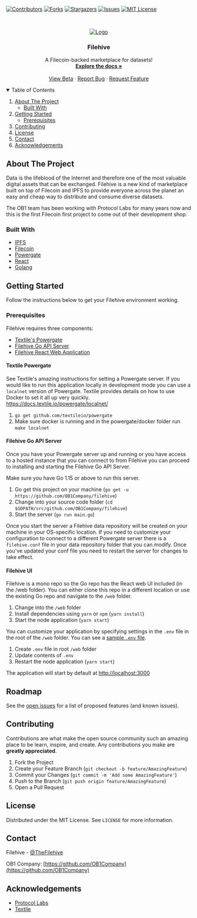 [![Contributors][contributors-shield]][contributors-url] 
[![Forks][forks-shield]][forks-url]
[![Stargazers][stars-shield]][stars-url]
[![Issues][issues-shield]][issues-url]
[![MIT License][license-shield]][license-url]

<!-- PROJECT LOGO -->
<br />
<p align="center">
  <a href="https://github.com/OB1Company/filehive">
    <img src="https://filehive.app/filehive-logo.png" alt="Logo">
  </a>

  <h3 align="center">Filehive</h3>

  <p align="center">
    A Filecoin-backed marketplace for datasets!
    <br />
    <a href="https://github.com/OB1Company/filehive"><strong>Explore the docs »</strong></a>
    <br />
    <br />
    <a href="https://beta.filehive.app">View Beta</a>
    ·
    <a href="https://github.com/OB1Company/filehive/issues">Report Bug</a>
    ·
    <a href="https://github.com/OB1Company/filehive/issues">Request Feature</a>
  </p>
</p>



<!-- TABLE OF CONTENTS -->
<details open="open">
  <summary>Table of Contents</summary>
  <ol>
    <li>
      <a href="#about-the-project">About The Project</a>
      <ul>
        <li><a href="#built-with">Built With</a></li>
      </ul>
    </li>
    <li>
      <a href="#getting-started">Getting Started</a>
      <ul>
        <li><a href="#prerequisites">Prerequisites</a></li>
      </ul>
    </li>
    <li><a href="#contributing">Contributing</a></li>
    <li><a href="#license">License</a></li>
    <li><a href="#contact">Contact</a></li>
    <li><a href="#acknowledgements">Acknowledgements</a></li>
  </ol>
</details>



<!-- ABOUT THE PROJECT -->
## About The Project

Data is the lifeblood of the Internet and therefore one of the most valuable digital assets that can be exchanged. Filehive is a new kind of marketplace built on top of Filecoin and IPFS to provide everyone across the planet an easy and cheap way to distribute and consume diverse datasets. 

The OB1 team has been working with Protocol Labs for many years now and this is the first Filecoin first project to come out of their development shop.

### Built With

* [IPFS](https://ipfs.io)
* [Filecoin](https://filecoin.io)
* [Powergate](https://github.com/textileio/powergate)
* [React](https://reactjs.org)
* [Golang](https://golang.org)

<!-- GETTING STARTED -->
## Getting Started

Follow the instructions below to get your Filehive environment working.

### Prerequisites

Filehive requires three components:
* [Textile's Powergate](#textile-powergate)
* [Filehive Go API Server](#filehive-go-api-server)
* [Filehive React Web Application](#filehive-ui)

#### Textile Powergate

See Textile's amazing instructions for setting a Powergate server. If you would like to run this application locally in development mode you can use a `localnet` version of Powergate. Textile provides details on how to use Docker to set it all up very quickly. https://docs.textile.io/powergate/localnet/

1. `go get github.com/textileio/powergate`
2. Make sure docker is running and in the powergate/docker folder run `make localnet`

#### Filehive Go API Server

Once you have your Powergate server up and running or you have access to a hosted instance that you can connect to from Filehive you can proceed to installing and starting the Filehive Go API Server.

Make sure you have Go 1.15 or above to run this server.

1. Go get this project on your machine (`go get -u https://github.com/OB1Company/filehive`)
2. Change into your source code folder (`cd $GOPATH/src/github.com/OB1Company/filehive`)
3. Start the server (`go run main.go`)

Once you start the server a Filehive data repository will be created on your machine in your OS-specific location. If you need to customize your configuration to connect to a different Powergate server there is a `filehive.conf` file in your data repository folder that you can modify. Once you've updated your conf file you need to restart the server for changes to take effect.

#### Filehive UI

Filehive is a mono repo so the Go repo has the React web UI included (in the /web folder). You can either clone this repo in a different location or use the existing Go repo and navigate to the `/web` folder.

1. Change into the `/web` folder
2. Install dependencies using `yarn` or `npm` (`yarn install`)
3. Start the node application (`yarn start`)

You can customize your application by specifying settings in the `.env` file in the root of the `/web` folder. You can see a [sample `.env` file](https://github.com/OB1Company/filehive/blob/master/web/.env_sample).

1. Create `.env` file in root `/web` folder
2. Update contents of `.env`
3. Restart the node application (`yarn start`)

The application will start by default at [http://localhost:3000](http://localhost:3000)

<!-- ROADMAP -->
## Roadmap

See the [open issues](https://github.com/OB1Company/filehive/issues) for a list of proposed features (and known issues).



<!-- CONTRIBUTING -->
## Contributing

Contributions are what make the open source community such an amazing place to be learn, inspire, and create. Any contributions you make are **greatly appreciated**.

1. Fork the Project
2. Create your Feature Branch (`git checkout -b feature/AmazingFeature`)
3. Commit your Changes (`git commit -m 'Add some AmazingFeature'`)
4. Push to the Branch (`git push origin feature/AmazingFeature`)
5. Open a Pull Request



<!-- LICENSE -->
## License

Distributed under the MIT License. See `LICENSE` for more information.



<!-- CONTACT -->
## Contact

Filehive - [@TheFilehive](https://twitter.com/thefilehive)

OB1 Company: [https://github.com/OB1Company](https://github.com/OB1Company)



<!-- ACKNOWLEDGEMENTS -->
## Acknowledgements
* [Protocol Labs](https://protocol.ai)
* [Textile](https://textile.io)


<!-- MARKDOWN LINKS & IMAGES -->
<!-- https://www.markdownguide.org/basic-syntax/#reference-style-links -->
[contributors-shield]: https://img.shields.io/github/contributors/OB1Company/filehive.svg?style=for-the-badge
[contributors-url]: https://github.com/OB1Company/filehive/graphs/contributors
[forks-shield]: https://img.shields.io/github/forks/OB1Company/filehive.svg?style=for-the-badge
[forks-url]: https://github.com/OB1Company/filehive/network/members
[stars-shield]: https://img.shields.io/github/stars/OB1Company/filehive.svg?style=for-the-badge
[stars-url]: https://github.com/OB1Company/OB1Company/filehive
[issues-shield]: https://img.shields.io/github/issues/OB1Company/filehive.svg?style=for-the-badge
[issues-url]: https://github.com/OB1Company/filehive/issues
[license-shield]: https://img.shields.io/github/license/OB1Company/filehive.svg?style=for-the-badge
[license-url]: https://github.com/OB1Company/filehive/blob/master/LICENSE.txt
[product-screenshot]: images/screenshot.png
